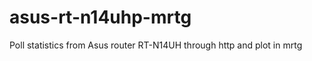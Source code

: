 asus-rt-n14uhp-mrtg
===================

Poll statistics from Asus router RT-N14UH through http and plot in mrtg
